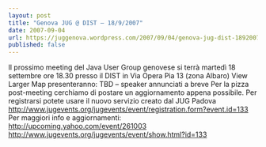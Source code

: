 ```yaml
---
layout: post
title: "Genova JUG @ DIST – 18/9/2007"
date: 2007-09-04
url: https://juggenova.wordpress.com/2007/09/04/genova-jug-dist-1892007/
published: false 
---
```


Il prossimo meeting del Java User Group genovese si terrà martedì 18 settembre ore 18.30 presso il DIST in Via Opera Pia 13 (zona Albaro) View Larger Map presenteranno: TBD – speaker annunciati a breve Per la pizza post-meeting cerchiamo di postare un aggiornamento appena possibile. Per registrarsi potete usare il nuovo servizio creato dal JUG Padova http://www.jugevents.org/jugevents/event/registration.form?event.id=133 Per maggiori info e aggiornamenti: http://upcoming.yahoo.com/event/261003 http://www.jugevents.org/jugevents/event/show.html?id=133 


